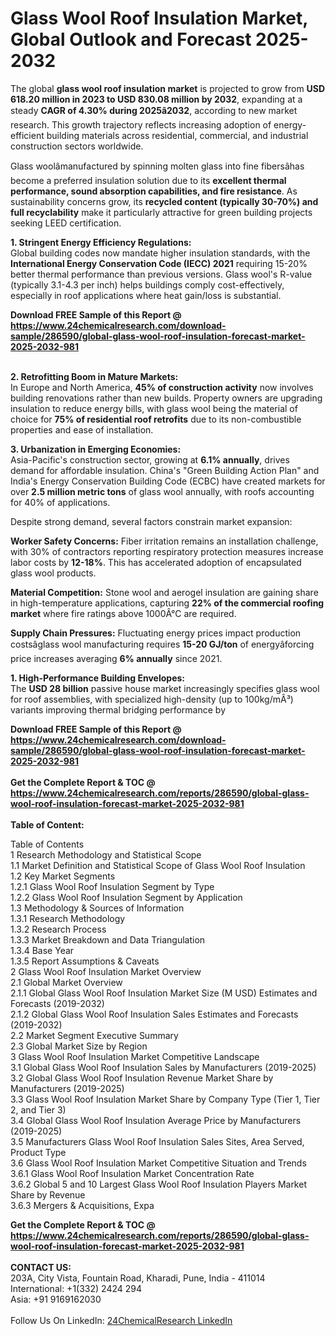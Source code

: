 <h1>Glass Wool Roof Insulation Market, Global Outlook and Forecast 2025-2032</h1><p>The global <strong>glass wool roof insulation market</strong> is projected to grow from <strong>USD 618.20 million in 2023 to USD 830.08 million by 2032</strong>, expanding at a steady <strong>CAGR of 4.30% during 2025â2032</strong>, according to new market research. This growth trajectory reflects increasing adoption of energy-efficient building materials across residential, commercial, and industrial construction sectors worldwide.</p><p>Glass woolâmanufactured by spinning molten glass into fine fibersâhas become a preferred insulation solution due to its <strong>excellent thermal performance, sound absorption capabilities, and fire resistance</strong>. As sustainability concerns grow, its <strong>recycled content (typically 30-70%) and full recyclability</strong> make it particularly attractive for green building projects seeking LEED certification.</p><p><strong>1. Stringent Energy Efficiency Regulations:</strong><br>
Global building codes now mandate higher insulation standards, with the <strong>International Energy Conservation Code (IECC) 2021</strong> requiring 15-20% better thermal performance than previous versions. Glass wool's R-value (typically 3.1-4.3 per inch) helps buildings comply cost-effectively, especially in roof applications where heat gain/loss is substantial.</p><div><b>Download FREE Sample of this Report @ 
            <a href="https://www.24chemicalresearch.com/download-sample/286590/global-glass-wool-roof-insulation-forecast-market-2025-2032-981">
            https://www.24chemicalresearch.com/download-sample/286590/global-glass-wool-roof-insulation-forecast-market-2025-2032-981</a></b></div><br><p><strong>2. Retrofitting Boom in Mature Markets:</strong><br>
In Europe and North America, <strong>45% of construction activity</strong> now involves building renovations rather than new builds. Property owners are upgrading insulation to reduce energy bills, with glass wool being the material of choice for <strong>75% of residential roof retrofits</strong> due to its non-combustible properties and ease of installation.</p><p><strong>3. Urbanization in Emerging Economies:</strong><br>
Asia-Pacific's construction sector, growing at <strong>6.1% annually</strong>, drives demand for affordable insulation. China's "Green Building Action Plan" and India's Energy Conservation Building Code (ECBC) have created markets for over <strong>2.5 million metric tons</strong> of glass wool annually, with roofs accounting for 40% of applications.</p><p>Despite strong demand, several factors constrain market expansion:</p><p><strong>Worker Safety Concerns:</strong> Fiber irritation remains an installation challenge, with 30% of contractors reporting respiratory protection measures increase labor costs by <strong>12-18%</strong>. This has accelerated adoption of encapsulated glass wool products.</p><p><strong>Material Competition:</strong> Stone wool and aerogel insulation are gaining share in high-temperature applications, capturing <strong>22% of the commercial roofing market</strong> where fire ratings above 1000Â°C are required.</p><p><strong>Supply Chain Pressures:</strong> Fluctuating energy prices impact production costsâglass wool manufacturing requires <strong>15-20 GJ/ton</strong> of energyâforcing price increases averaging <strong>6% annually</strong> since 2021.</p><p><strong>1. High-Performance Building Envelopes:</strong><br>
The <strong>USD 28 billion</strong> passive house market increasingly specifies glass wool for roof assemblies, with specialized high-density (up to 100kg/mÂ³) variants improving thermal bridging performance by </p><div><b>Download FREE Sample of this Report @ 
            <a href="https://www.24chemicalresearch.com/download-sample/286590/global-glass-wool-roof-insulation-forecast-market-2025-2032-981">
            https://www.24chemicalresearch.com/download-sample/286590/global-glass-wool-roof-insulation-forecast-market-2025-2032-981</a></b></div><br><div><b>Get the Complete Report & TOC @ 
            <a href="https://www.24chemicalresearch.com/reports/286590/global-glass-wool-roof-insulation-forecast-market-2025-2032-981">
            https://www.24chemicalresearch.com/reports/286590/global-glass-wool-roof-insulation-forecast-market-2025-2032-981</a></b></div><br>
            <b>Table of Content:</b><p>Table of Contents<br />
1 Research Methodology and Statistical Scope<br />
1.1 Market Definition and Statistical Scope of Glass Wool Roof Insulation<br />
1.2 Key Market Segments<br />
1.2.1 Glass Wool Roof Insulation Segment by Type<br />
1.2.2 Glass Wool Roof Insulation Segment by Application<br />
1.3 Methodology & Sources of Information<br />
1.3.1 Research Methodology<br />
1.3.2 Research Process<br />
1.3.3 Market Breakdown and Data Triangulation<br />
1.3.4 Base Year<br />
1.3.5 Report Assumptions & Caveats<br />
2 Glass Wool Roof Insulation Market Overview<br />
2.1 Global Market Overview<br />
2.1.1 Global Glass Wool Roof Insulation Market Size (M USD) Estimates and Forecasts (2019-2032)<br />
2.1.2 Global Glass Wool Roof Insulation Sales Estimates and Forecasts (2019-2032)<br />
2.2 Market Segment Executive Summary<br />
2.3 Global Market Size by Region<br />
3 Glass Wool Roof Insulation Market Competitive Landscape<br />
3.1 Global Glass Wool Roof Insulation Sales by Manufacturers (2019-2025)<br />
3.2 Global Glass Wool Roof Insulation Revenue Market Share by Manufacturers (2019-2025)<br />
3.3 Glass Wool Roof Insulation Market Share by Company Type (Tier 1, Tier 2, and Tier 3)<br />
3.4 Global Glass Wool Roof Insulation Average Price by Manufacturers (2019-2025)<br />
3.5 Manufacturers Glass Wool Roof Insulation Sales Sites, Area Served, Product Type<br />
3.6 Glass Wool Roof Insulation Market Competitive Situation and Trends<br />
3.6.1 Glass Wool Roof Insulation Market Concentration Rate<br />
3.6.2 Global 5 and 10 Largest Glass Wool Roof Insulation Players Market Share by Revenue<br />
3.6.3 Mergers & Acquisitions, Expa</p><div><b>Get the Complete Report & TOC @ 
            <a href="https://www.24chemicalresearch.com/reports/286590/global-glass-wool-roof-insulation-forecast-market-2025-2032-981">
            https://www.24chemicalresearch.com/reports/286590/global-glass-wool-roof-insulation-forecast-market-2025-2032-981</a></b></div><br><b>CONTACT US:</b><br>
            203A, City Vista, Fountain Road, Kharadi, Pune, India - 411014<br>
            International: +1(332) 2424 294<br>
            Asia: +91 9169162030 <br><br>
            Follow Us On LinkedIn: <a href="https://www.linkedin.com/company/24chemicalresearch/">24ChemicalResearch LinkedIn</a>